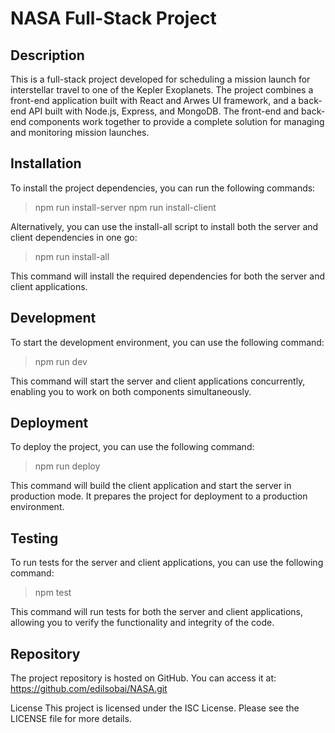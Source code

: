 # NASA Full-Stack Project

## Description
This is a full-stack project developed for scheduling a mission launch for interstellar travel to one of the Kepler Exoplanets. The project combines a front-end application built with React and Arwes UI framework, and a back-end API built with Node.js, Express, and MongoDB. The front-end and back-end components work together to provide a complete solution for managing and monitoring mission launches.

## Installation
To install the project dependencies, you can run the following commands:



>npm run install-server
npm run install-client

Alternatively, you can use the install-all script to install both the server and client dependencies in one go:

> npm run install-all

This command will install the required dependencies for both the server and client applications.

## Development
To start the development environment, you can use the following command:

> npm run dev

This command will start the server and client applications concurrently, enabling you to work on both components simultaneously.

## Deployment
To deploy the project, you can use the following command:

> npm run deploy

This command will build the client application and start the server in production mode. It prepares the project for deployment to a production environment.

## Testing
To run tests for the server and client applications, you can use the following command:

> npm test

This command will run tests for both the server and client applications, allowing you to verify the functionality and integrity of the code.

## Repository
The project repository is hosted on GitHub. You can access it at: https://github.com/edilsobai/NASA.git


License
This project is licensed under the ISC License. Please see the LICENSE file for more details.

